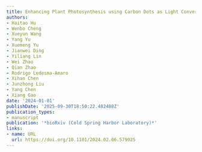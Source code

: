 ```yaml
---
title: Enhancing Plant Photosynthesis using Carbon Dots as Light Converter and Photosensitizer
authors:
- Haitao Hu
- Wenbo Cheng
- Xueyun Wang
- Yang Yu
- Xuemeng Yu
- Jianwei Ding
- Yiliang Lin
- Wei Zhao
- Qian Zhao
- Rodrigo Ledesma‐Amaro
- Xihan Chen
- Junzhong Liu
- Yang Chen
- Xiang Gao
date: '2024-01-01'
publishDate: '2025-09-30T18:50:22.482488Z'
publication_types:
- manuscript
publication: '*bioRxiv (Cold Spring Harbor Laboratory)*'
links:
- name: URL
  url: https://doi.org/10.1101/2024.02.06.579025
---
```

